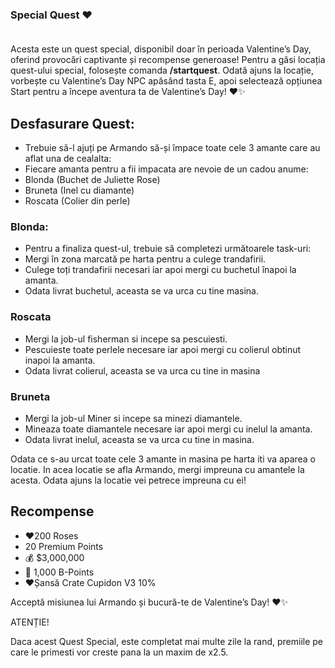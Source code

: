 ### Special Quest ❤️ <br><br>

Acesta este un quest special, disponibil doar în perioada Valentine’s Day, oferind provocări captivante și recompense generoase!
Pentru a găsi locația quest-ului special, folosește comanda <strong>/startquest</strong>.
Odată ajuns la locație, vorbește cu Valentine’s Day NPC apăsând tasta E, apoi selectează opțiunea Start pentru a începe aventura ta de Valentine’s Day! ❤️✨

## Desfasurare Quest: 
- Trebuie să-l ajuți pe Armando să-și împace toate cele 3 amante care au aflat una de cealalta:
- Fiecare amanta pentru a fii impacata are nevoie de un cadou anume: 
- Blonda (Buchet de Juliette Rose)
- Bruneta (Inel cu diamante)
- Roscata (Colier din perle)

### Blonda: 
- Pentru a finaliza quest-ul, trebuie să completezi următoarele task-uri:
- Mergi în zona marcată pe harta pentru a culege trandafirii.
- Culege toți trandafirii necesari iar apoi mergi cu buchetul înapoi la amanta.
- Odata livrat buchetul, aceasta se va urca cu tine masina. 

### Roscata

- Mergi la job-ul fisherman si incepe sa pescuiesti. 
- Pescuieste toate perlele necesare iar apoi mergi cu colierul obtinut inapoi la amanta.
- Odata livrat colierul, aceasta se va urca cu tine in masina

### Bruneta 

- Mergi la job-ul Miner si incepe sa minezi diamantele. 
- Mineaza toate diamantele necesare iar apoi mergi cu inelul la amanta.
- Odata livrat inelul, aceasta se va urca cu tine in masina. 

Odata ce s-au urcat toate cele 3 amante in masina pe harta iti va aparea o locatie. 
In acea locatie se afla Armando, mergi impreuna cu amantele la acesta. 
Odata ajuns la locatie vei petrece impreuna cu ei! 


## Recompense 
- ❤️200 Roses
-  20 Premium Points
- 💰 $3,000,000
- 🔹 1,000 B-Points
- ❤️Șansă Crate Cupidon V3 10%

Acceptă misiunea lui Armando și bucură-te de Valentine’s Day! ❤️✨

<div class="danger-container">
    <p class="title">ATENȚIE!</p>
    <p class="description">Daca acest Quest Special, este completat mai multe zile la rand, premiile pe care le primesti vor creste pana la un maxim de x2.5.</p>
</div>
